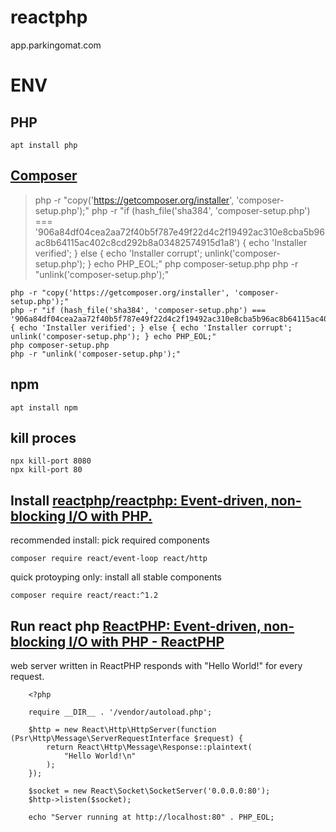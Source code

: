 # reactphp
app.parkingomat.com

# ENV

## PHP

    apt install php

## [Composer](https://getcomposer.org/download/)

> php -r "copy('https://getcomposer.org/installer', 'composer-setup.php');" php -r "if (hash\_file('sha384', 'composer-setup.php') === '906a84df04cea2aa72f40b5f787e49f22d4c2f19492ac310e8cba5b96ac8b64115ac402c8cd292b8a03482574915d1a8') { echo 'Installer verified'; } else { echo 'Installer corrupt'; unlink('composer-setup.php'); } echo PHP\_EOL;" php composer-setup.php php -r "unlink('composer-setup.php');"

    php -r "copy('https://getcomposer.org/installer', 'composer-setup.php');"
    php -r "if (hash_file('sha384', 'composer-setup.php') === '906a84df04cea2aa72f40b5f787e49f22d4c2f19492ac310e8cba5b96ac8b64115ac402c8cd292b8a03482574915d1a8') { echo 'Installer verified'; } else { echo 'Installer corrupt'; unlink('composer-setup.php'); } echo PHP_EOL;"
    php composer-setup.php
    php -r "unlink('composer-setup.php');"


## npm

    apt install npm


## kill proces

    npx kill-port 8080
    npx kill-port 80
    
    
## Install [reactphp/reactphp: Event-driven, non-blocking I/O with PHP.](https://github.com/reactphp/reactphp)

recommended install: pick required components
    
    composer require react/event-loop react/http
    
quick protoyping only: install all stable components
  
    composer require react/react:^1.2
    

## Run react php [ReactPHP: Event-driven, non-blocking I/O with PHP - ReactPHP](https://reactphp.org/)

web server written in ReactPHP responds with "Hello World!" for every request.


        <?php

        require __DIR__ . '/vendor/autoload.php';

        $http = new React\Http\HttpServer(function (Psr\Http\Message\ServerRequestInterface $request) {
            return React\Http\Message\Response::plaintext(
                "Hello World!\n"
            );
        });

        $socket = new React\Socket\SocketServer('0.0.0.0:80');
        $http->listen($socket);

        echo "Server running at http://localhost:80" . PHP_EOL;

